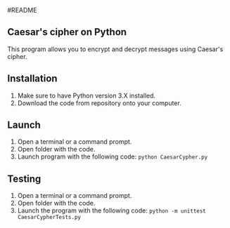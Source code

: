 #README
## Caesar's cipher on Python
This program allows you to encrypt and decrypt messages using Caesar's cipher.

## Installation
1. Make sure to have Python version 3.X installed.
2. Download the code from repository onto your computer.

## Launch
1. Open a terminal or a command prompt.
2. Open folder with the code.
3. Launch program with the following code:
`python CaesarCypher.py`

## Testing
1. Open a terminal or a command prompt.
2. Open folder with the code.
3. Launch the program with the following code: 
`python -m unittest CaesarCypherTests.py`